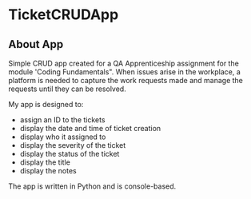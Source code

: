 # TicketCRUDApp

## About App
Simple CRUD app created for a QA Apprenticeship assignment for the module 'Coding Fundamentals". When issues arise in the workplace, a platform is needed to capture the work requests made and manage the requests until they can be resolved. 

My app is designed to:
*	assign an ID to the tickets
*   display the date and time of ticket creation
*	display who it assigned to
*	display the severity of the ticket
*	display the status of the ticket
*	display the title 
*	display the notes

The app is written in Python and is console-based.